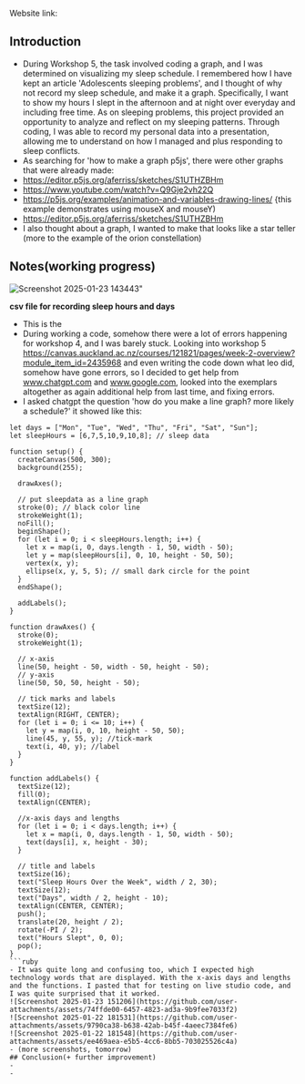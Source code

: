 Website link:

## Introduction
- During Workshop 5, the task involved coding a graph, and I was determined on visualizing my sleep schedule. I remembered how I have kept an article 'Adolescents sleeping problems', and I thought of why not record my sleep schedule, and make it a graph. Specifically, I want to show my hours I slept in the afternoon and at night over everyday and including free time. As on sleeping problems, this project provided an opportunity to analyze and reflect on my sleeping patterns. Through coding, I was able to record my personal data into a presentation, allowing me to understand on how I managed and plus responding to sleep conflicts.
- As searching for 'how to make a graph p5js', there were other graphs that were already made:
- https://editor.p5js.org/aferriss/sketches/S1UTHZBHm
- https://www.youtube.com/watch?v=Q9Gje2vh22Q
- https://p5js.org/examples/animation-and-variables-drawing-lines/ {this example demonstrates using mouseX and mouseY)
- https://editor.p5js.org/aferriss/sketches/S1UTHZBHm
- I also thought about a graph, I wanted to make that looks like a star teller (more to the example of the orion constellation)
## Notes(working progress)
![Screenshot 2025-01-23 143443](https://github.com/user-attachments/assets/13ea0b03-2947-436a-b269-40bbae3ed9e2)"

**csv file for recording sleep hours and days**
- This is the 
- During working a code, somehow there were a lot of errors happening for workshop 4, and I was barely stuck. Looking into workshop 5 https://canvas.auckland.ac.nz/courses/121821/pages/week-2-overview?module_item_id=2435968 and even writing the code down what leo did, somehow have gone errors, so I decided to get help from www.chatgpt.com and www.google.com, looked into the exemplars altogether as again additional help from last time, and fixing errors.  
- I asked chatgpt the question 'how do you make a line graph? more likely a schedule?' it showed like this:
```ruby// data: hours of sleep
let days = ["Mon", "Tue", "Wed", "Thu", "Fri", "Sat", "Sun"];
let sleepHours = [6,7,5,10,9,10,8]; // sleep data

function setup() {
  createCanvas(500, 300);
  background(255);

  drawAxes();

  // put sleepdata as a line graph
  stroke(0); // black color line
  strokeWeight(1);
  noFill();
  beginShape();
  for (let i = 0; i < sleepHours.length; i++) {
    let x = map(i, 0, days.length - 1, 50, width - 50);
    let y = map(sleepHours[i], 0, 10, height - 50, 50);
    vertex(x, y);
    ellipse(x, y, 5, 5); // small dark circle for the point
  }
  endShape();

  addLabels();
}

function drawAxes() {
  stroke(0); 
  strokeWeight(1);

  // x-axis
  line(50, height - 50, width - 50, height - 50);
  // y-axis
  line(50, 50, 50, height - 50);

  // tick marks and labels
  textSize(12);
  textAlign(RIGHT, CENTER);
  for (let i = 0; i <= 10; i++) {
    let y = map(i, 0, 10, height - 50, 50);
    line(45, y, 55, y); //tick-mark
    text(i, 40, y); //label
  }
}

function addLabels() {
  textSize(12);
  fill(0);
  textAlign(CENTER);

  //x-axis days and lengths
  for (let i = 0; i < days.length; i++) {
    let x = map(i, 0, days.length - 1, 50, width - 50);
    text(days[i], x, height - 30);
  }

  // title and labels
  textSize(16);
  text("Sleep Hours Over the Week", width / 2, 30);
  textSize(12);
  text("Days", width / 2, height - 10);
  textAlign(CENTER, CENTER);
  push();
  translate(20, height / 2);
  rotate(-PI / 2);
  text("Hours Slept", 0, 0);
  pop();
}
```ruby
- It was quite long and confusing too, which I expected high technology words that are displayed. With the x-axis days and lengths and the functions. I pasted that for testing on live studio code, and I was quite surprised that it worked. 
![Screenshot 2025-01-23 151206](https://github.com/user-attachments/assets/74ffde00-6457-4823-ad3a-9b9fee7033f2)
![Screenshot 2025-01-22 181531](https://github.com/user-attachments/assets/9790ca38-b638-42ab-b45f-4aeec7384fe6)
![Screenshot 2025-01-22 181548](https://github.com/user-attachments/assets/ee469aea-e5b5-4cc6-8bb5-703025526c4a)
- (more screenshots, tomorrow)
## Conclusion(+ further improvement)
- 
- 
